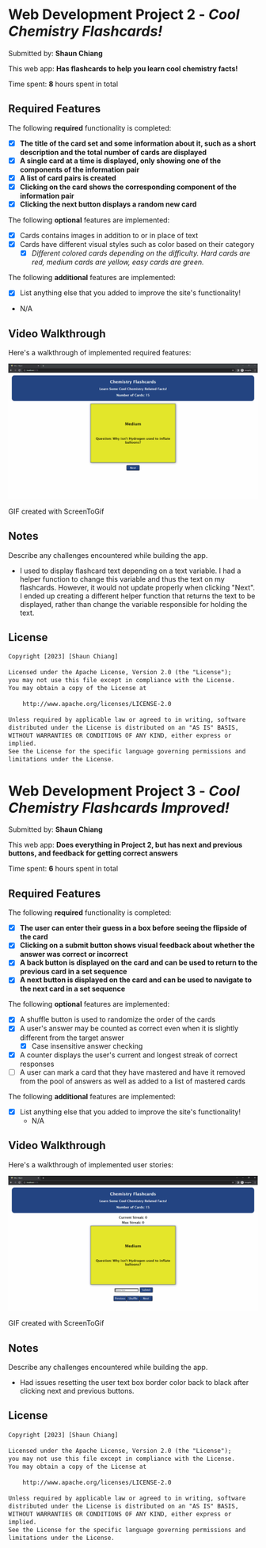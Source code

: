 # Web Development Project 2 - *Cool Chemistry Flashcards!*

Submitted by: **Shaun Chiang**

This web app: **Has flashcards to help you learn cool chemistry facts!**

Time spent: **8** hours spent in total

## Required Features

The following **required** functionality is completed:

- [X] **The title of the card set and some information about it, such as a short description and the total number of cards are displayed**
- [X] **A single card at a time is displayed, only showing one of the components of the information pair**
- [X] **A list of card pairs is created**
- [X] **Clicking on the card shows the corresponding component of the information pair**
- [X] **Clicking the next button displays a random new card**

The following **optional** features are implemented:

- [X] Cards contains images in addition to or in place of text
- [X] Cards have different visual styles such as color based on their category
  - [X] *Different colored cards depending on the difficulty. Hard cards are red, medium cards are yellow, easy cards are green.*

The following **additional** features are implemented:

* [X] List anything else that you added to improve the site's functionality!
* N/A

## Video Walkthrough

Here's a walkthrough of implemented required features:

<img src='Flashcards.gif' title='Video Walkthrough' width='' alt='Video Walkthrough' />

GIF created with ScreenToGif

## Notes

Describe any challenges encountered while building the app.
- I used to display flashcard text depending on a text variable. I had a helper function to change 
this variable and thus the text on my flashcards. However, it would not update
properly when clicking "Next". I ended up creating a different helper function that returns
the text to be displayed, rather than change the variable responsible for holding the text.

## License

    Copyright [2023] [Shaun Chiang]

    Licensed under the Apache License, Version 2.0 (the "License");
    you may not use this file except in compliance with the License.
    You may obtain a copy of the License at

        http://www.apache.org/licenses/LICENSE-2.0

    Unless required by applicable law or agreed to in writing, software
    distributed under the License is distributed on an "AS IS" BASIS,
    WITHOUT WARRANTIES OR CONDITIONS OF ANY KIND, either express or implied.
    See the License for the specific language governing permissions and
    limitations under the License.



# Web Development Project 3 - *Cool Chemistry Flashcards Improved!*

Submitted by: **Shaun Chiang**

This web app: **Does everything in Project 2, but has next and previous buttons, and feedback for getting correct answers**

Time spent: **6** hours spent in total

## Required Features

The following **required** functionality is completed:

- [X] **The user can enter their guess in a box before seeing the flipside of the card**
- [X] **Clicking on a submit button shows visual feedback about whether the answer was correct or incorrect**
- [X] **A back button is displayed on the card and can be used to return to the previous card in a set sequence**
- [X] **A next button is displayed on the card and can be used to navigate to the next card in a set sequence**

The following **optional** features are implemented:

- [X] A shuffle button is used to randomize the order of the cards
- [X] A user's answer may be counted as correct even when it is slightly different from the target answer
    - [X] Case insensitive answer checking
- [X] A counter displays the user's current and longest streak of correct responses
- [ ] A user can mark a card that they have mastered and have it removed from the pool of answers as well as added to a list of mastered cards

The following **additional** features are implemented:

* [X] List anything else that you added to improve the site's functionality!
  - N/A

## Video Walkthrough

Here's a walkthrough of implemented user stories:

<img src='FlashcardsProject3.gif' title='Video Walkthrough' width='' alt='Video Walkthrough' />

<!-- Replace this with whatever GIF tool you used! -->
GIF created with ScreenToGif
## Notes

Describe any challenges encountered while building the app.
- Had issues resetting the user text box border color back to black after clicking next and previous buttons.

## License

    Copyright [2023] [Shaun Chiang]

    Licensed under the Apache License, Version 2.0 (the "License");
    you may not use this file except in compliance with the License.
    You may obtain a copy of the License at

        http://www.apache.org/licenses/LICENSE-2.0

    Unless required by applicable law or agreed to in writing, software
    distributed under the License is distributed on an "AS IS" BASIS,
    WITHOUT WARRANTIES OR CONDITIONS OF ANY KIND, either express or implied.
    See the License for the specific language governing permissions and
    limitations under the License.
